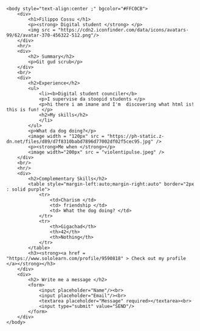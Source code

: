 <!DOCTYPE html>
<meta charset="UTF-8">

<html>
	<head>
        <title> Filippo Cossu </title>
        <meta charset="UTF-8"/>
    </head>

	<body style="text-align:center ;" bgcolor="#FFC0CB">
        <div>
			<h1>Filippo Cossu </h1>	
			<p><strong> Digital student </strong> </p>
			<img src = "https://cdn2.iconfinder.com/data/icons/avatars-99/62/avatar-370-456322-512.png"/>
		</div>
		<hr/>
		<div>
			<h2> Summary</h2>
			<p>Git gud scrub</p>
		</div>
		<br/>
		<div>
			<h2>Experience</h2>
			<ul>
				<li><b>Digital student counciler</b>
				<p>I supervise da stoopid students </p>
				<p>hi there i am imane and I'm  discovering what html is! this is fun! </p>
				<h2>My skills</h2>
				</li>
			</ul>
        	<p>What da dog doing?</p>
        	<image width = "120px" src = "https://ph-static.z-dn.net/files/d89/d7f8310babd7896d77002df02f5cec95.jpg" />
        	<p><strong>Me when </strong></p>
			<image width="200px" src = "violentipulse.jpeg" />
		</div>
		<br/>
		<hr/>
		<div>
			<h2>Complementary Skills</h2>
			<table style="margin-left:auto;margin-right:auto" border="2px : solid purple"> 
				<tr>
					<td>Charism </td>
					<td> friendship </td>
					<td> What the dog doing? </td>
				</tr>
				<tr>
					<th>Gigachad</th>
					<th>42</th>
					<th>Nothing</th>
				</tr>
			</table>
			<h3><strong><a href = "https://www.sololearn.com/profile/9590818" > Check out my profile </a></strong></h3>
		</div>
		<div>
			<h2> Write me a message </h2>
			<form>
				<input placeholder="Name"/><br>
				<input placeholder="Email"/><br>
				<textarea placeholder="Message" required></textarea><br>
				<input type="submit" value="SEND"/>
			</form>
		</div>
	</body>
</html>

 